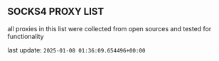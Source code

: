 ## SOCKS4 PROXY LIST

all proxies in this list were collected from open sources and tested for functionality

last update: `2025-01-08 01:36:09.654496+00:00`